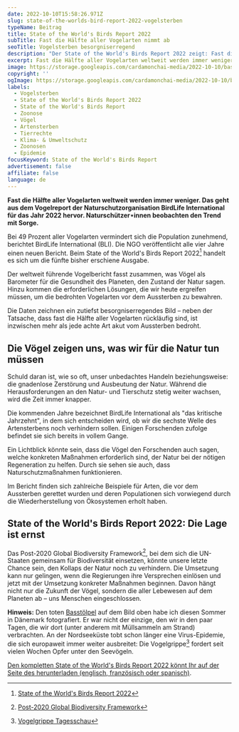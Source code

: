 ```yaml
---
date: 2022-10-10T15:58:26.971Z
slug: state-of-the-worlds-bird-report-2022-vogelsterben
typeName: Beitrag
title: State of the World's Birds Report 2022
subTitle: Fast die Hälfte aller Vogelarten nimmt ab
seoTitle: Vogelsterben besorgniserregend
description: "Der State of the World's Birds Report 2022 zeigt: Fast die Hälfte aller Vogelarten weltweit werden immer weniger. Das Vogelsterben ist besorgniserregend."
excerpt: Fast die Hälfte aller Vogelarten weltweit werden immer weniger. Das geht aus dem Vogelreport der Naturschutzorganisation BirdLife International für das Jahr 2022 hervor. Naturschützer⋆innen beobachten den Trend mit Sorge.
image: https://storage.googleapis.com/cardamonchai-media/2022-10-10/basstoelpel-jpg-imagine-a8a898_95918b_2048_1536/640.webp
copyright: ''
ogImage: https://storage.googleapis.com/cardamonchai-media/2022-10-10/basstoelpel-fb-jpeg-imagine-a8a898_97948f_1200_628/640.webp
labels:
  - Vogelsterben
  - State of the World's Birds Report 2022
  - State of the World's Birds Report
  - Zoonose
  - Vögel
  - Artensterben
  - Tierrechte
  - Klima- & Umweltschutz
  - Zoonosen
  - Epidemie
focusKeyword: State of the World's Birds Report
advertisement: false
affiliate: false
language: de
---
```


**Fast die Hälfte aller Vogelarten weltweit werden immer weniger. Das geht aus dem Vogelreport der Naturschutzorganisation BirdLife International für das Jahr 2022 hervor. Naturschützer⋆innen beobachten den Trend mit Sorge.**

Bei 49 Prozent aller Vogelarten vermindert sich die Population zunehmend, berichtet BirdLife International (BLI). Die NGO veröffentlicht alle vier Jahre einen neuen Bericht. Beim State of the World's Birds Report 2022[^1] handelt es sich um die fünfte bisher erschiene Ausgabe.

Der weltweit führende Vogelbericht fasst zusammen, was Vögel als Barometer für die Gesundheit des Planeten, den Zustand der Natur sagen. Hinzu kommen die erforderlichen Lösungen, die wir heute ergreifen müssen, um die bedrohten Vogelarten vor dem Aussterben zu bewahren.

Die Daten zeichnen ein zutiefst besorgniserregendes Bild – neben der Tatsache, dass fast die Hälfte aller Vogelarten rückläufig sind, ist inzwischen mehr als jede achte Art akut vom Aussterben bedroht.

## Die Vögel zeigen uns, was wir für die Natur tun müssen

Schuld daran ist, wie so oft, unser unbedachtes Handeln beziehungsweise: die gnadenlose Zerstörung und Ausbeutung der Natur. Während die Herausforderungen an den Natur- und Tierschutz stetig weiter wachsen, wird die Zeit immer knapper.

Die kommenden Jahre bezeichnet BirdLife International als "das kritische Jahrzehnt", in dem sich entscheiden wird, ob wir die sechste Welle des Artensterbens noch verhindern sollen. Einigen Forschenden zufolge befindet sie sich bereits in vollem Gange.

Ein Lichtblick könnte sein, dass die Vögel den Forschenden auch sagen, welche konkreten Maßnahmen erforderlich sind, der Natur bei der nötigen Regeneration zu helfen. Durch sie sehen sie auch, dass Naturschutzmaßnahmen funktionieren.

Im Bericht finden sich zahlreiche Beispiele für Arten, die vor dem Aussterben gerettet wurden und deren Populationen sich vorwiegend durch die Wiederherstellung von Ökosystemen erholt haben.

## State of the World's Birds Report 2022: Die Lage ist ernst

Das Post-2020 Global Biodiversity Framework[^2], bei dem sich die UN-Staaten gemeinsam für Biodiversität einsetzen, könnte unsere letzte Chance sein, den Kollaps der Natur noch zu verhindern. Die Umsetzung kann nur gelingen, wenn die Regierungen ihre Versprechen einlösen und jetzt mit der Umsetzung konkreter Maßnahmen beginnen. Davon hängt nicht nur die Zukunft der Vögel, sondern die aller Lebewesen auf dem Planeten ab – uns Menschen eingeschlossen.

**Hinweis:** Den toten [Basstölpel](/2019/11/helgoland-birdwatching/) auf dem Bild oben habe ich diesen Sommer in Dänemark fotografiert. Er war nicht der einzige, den wir in den paar Tagen, die wir dort (unter anderem mit Müllsammeln am Strand) verbrachten. An der Nordseeküste tobt schon länger eine Virus-Epidemie, die sich europaweit immer weiter ausbreitet: Die Vogelgrippe[^3] fordert seit vielen Wochen Opfer unter den Seevögeln.

[Den kompletten State of the World's Birds Report 2022 könnt Ihr auf der Seite des herunterladen (englisch, französisch oder spanisch)](https://www.birdlife.org/papers-reports/state-of-the-worlds-birds-2022/).

[^1]: [State of the World's Birds Report 2022](https://www.birdlife.org/papers-reports/state-of-the-worlds-birds-2022/)
[^2]: [Post-2020 Global Biodiversity Framework](https://unctad.org/topic/trade-and-environment/biotrade/Post-2020-framework)
[^3]: [Vogelgrippe Tagesschau](https://www.tagesschau.de/ausland/europa/europa-vogelgrippe-epidemie-101.html)
